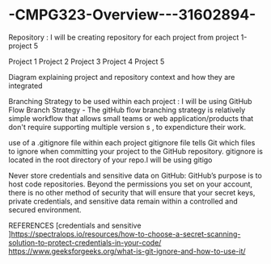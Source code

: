 # -CMPG323-Overview---31602894-

Repository :
I will be creating  repository for each project from project 1-project 5

Project 1
Project 2
Project 3
Project 4
Project 5

Diagram explaining project and repository context and how they are integrated

Branching Strategy to be used within each project :
I will be using GitHub Flow Branch Strategy - The gitHub flow branching strategy is relatively simple workflow that allows small teams or  web application/products that don't require supporting multiple version s , to expendicture their work.

 use of a .gitignore file within each project
 gitignore file tells Git which files to ignore when committing your project to the GitHub repository. gitignore is located in the root directory of your repo.I will be using gitigo
 
 Never store credentials and sensitive data on GitHub:
GitHub’s purpose is to host code repositories. Beyond the permissions you set on your account, there is no other method of security that will ensure that your secret keys, private credentials, and sensitive data remain within a controlled and secured environment.
 
REFERENCES
[credentials and sensitive ]https://spectralops.io/resources/how-to-choose-a-secret-scanning-solution-to-protect-credentials-in-your-code/
https://www.geeksforgeeks.org/what-is-git-ignore-and-how-to-use-it/
